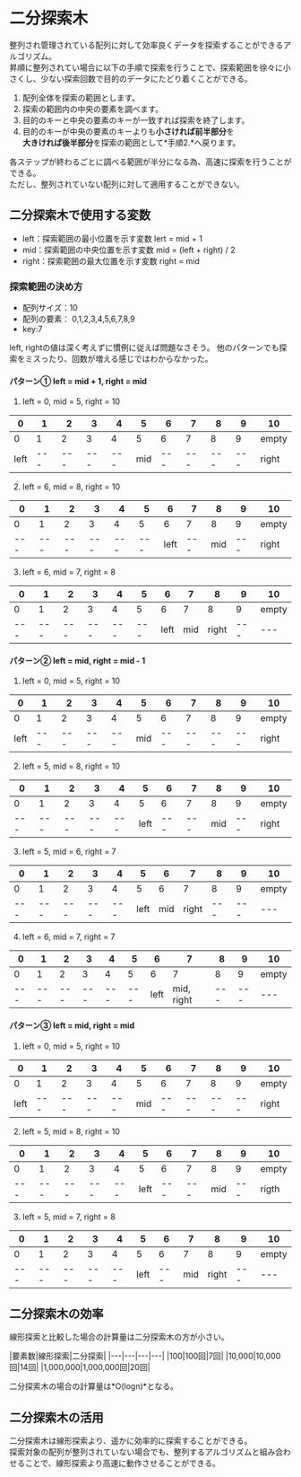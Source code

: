 # 二分探索木
整列され管理されている配列に対して効率良くデータを探索することができるアルゴリズム。  
昇順に整列されてい場合に以下の手順で探索を行うことで、探索範囲を徐々に小さくし、少ない探索回数で目的のデータにたどり着くことができる。  
 1. 配列全体を探索の範囲とします。
 2. 探索の範囲内の中央の要素を調べます。
 3. 目的のキーと中央の要素のキーが一致すれば探索を終了します。
 4. 目的のキーが中央の要素のキーよりも**小さければ前半部分**を  
 **大きければ後半部分**を探索の範囲として*手順2.*へ戻ります。

各ステップが終わるごとに調べる範囲が半分になる為、高速に探索を行うことができる。  
ただし、整列されていない配列に対して適用することができない。

## 二分探索木で使用する変数
 - left：探索範囲の最小位置を示す変数 lert = mid + 1
 - mid：探索範囲の中央位置を示す変数  mid = (left + right) / 2
 - right：探索範囲の最大位置を示す変数 right = mid

### 探索範囲の決め方
 - 配列サイズ：10
 - 配列の要素： 0,1,2,3,4,5,6,7,8,9
 - key:7

left, rightの値は深く考えずに慣例に従えば問題なさそう。
他のパターンでも探索をミスったり、回数が増える感じではわからなかった。

#### パターン① left = mid + 1, right = mid
 1. left = 0, mid = 5, right = 10  

 |0|1|2|3|4|5|6|7|8|9|10|
 |---|---|---|---|---|---|---|---|---|---|---|
 |0|1|2|3|4|5|6|7|8|9|empty|
 |left|---|---|---|---|mid|---|---|---|---|right|

 2. left = 6, mid = 8, right = 10  

 |0|1|2|3|4|5|6|7|8|9|10|
 |---|---|---|---|---|---|---|---|---|---|---|
 |0|1|2|3|4|5|6|7|8|9|empty|
 |---|---|---|---|---|---|left|---|mid|---|right|

 3. left = 6, mid = 7, right = 8  

 |0|1|2|3|4|5|6|7|8|9|10|
 |---|---|---|---|---|---|---|---|---|---|---|
 |0|1|2|3|4|5|6|7|8|9|empty|
 |---|---|---|---|---|---|left|mid|right|---|---|

#### パターン② left = mid, right = mid - 1
 1. left = 0, mid = 5, right = 10  

 |0|1|2|3|4|5|6|7|8|9|10|
 |---|---|---|---|---|---|---|---|---|---|---|
 |0|1|2|3|4|5|6|7|8|9|empty|
 |left|---|---|---|---|mid|---|---|---|---|right|

 2. left = 5, mid = 8, right = 10  

 |0|1|2|3|4|5|6|7|8|9|10|
 |---|---|---|---|---|---|---|---|---|---|---|
 |0|1|2|3|4|5|6|7|8|9|empty|
 |---|---|---|---|---|left|---|---|mid|---|right|

 3. left = 5, mid = 6, right = 7  

 |0|1|2|3|4|5|6|7|8|9|10|
 |---|---|---|---|---|---|---|---|---|---|---|
 |0|1|2|3|4|5|6|7|8|9|empty|
 |---|---|---|---|---|left|mid|right|---|---|---|

 4. left = 6, mid = 7, right = 7  

 |0|1|2|3|4|5|6|7|8|9|10|
 |---|---|---|---|---|---|---|---|---|---|---|
 |0|1|2|3|4|5|6|7|8|9|empty|
 |---|---|---|---|---|---|left|mid, right|---|---|---|


#### パターン③ left = mid, right = mid
 1. left = 0, mid = 5, right = 10  

 |0|1|2|3|4|5|6|7|8|9|10|
 |---|---|---|---|---|---|---|---|---|---|---|
 |0|1|2|3|4|5|6|7|8|9|empty|
 |left|---|---|---|---|mid|---|---|---|---|right|

 2. left = 5, mid = 8, right = 10  

 |0|1|2|3|4|5|6|7|8|9|10|
 |---|---|---|---|---|---|---|---|---|---|---|
 |0|1|2|3|4|5|6|7|8|9|empty|
 |---|---|---|---|---|left|---|---|mid|---|rigth|

 3. left = 5, mid = 7, right = 8  

 |0|1|2|3|4|5|6|7|8|9|10|
 |---|---|---|---|---|---|---|---|---|---|---|
 |0|1|2|3|4|5|6|7|8|9|empty|
 |---|---|---|---|---|left|---|mid|right|---|---|




## 二分探索木の効率
線形探索と比較した場合の計算量は二分探索木の方が小さい。

|要素数|線形探索|二分探索|
|---|---|---|---|
|100|100回|7回|
|10,000|10,000回|14回|
|1,000,000|1,000,000回|20回|

二分探索木の場合の計算量は*O(logn)*となる。

## 二分探索木の活用
二分探索木は線形探索より、遥かに効率的に探索することができる。  
探索対象の配列が整列されていない場合でも、整列するアルゴリズムと組み合わせることで、線形探索より高速に動作させることができる。
